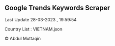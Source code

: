 

## Google Trends Keywords Scraper 
 
Last Update 28-03-2023 , 19:59:54

Country List :
VIETNAM.json



© Abdul Muttaqin 
